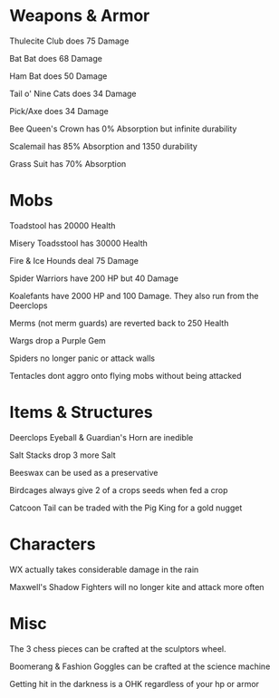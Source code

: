 # Weapons & Armor
Thulecite Club does 75 Damage

Bat Bat does 68 Damage

Ham Bat does 50 Damage

Tail o' Nine Cats does 34 Damage

Pick/Axe does 34 Damage


Bee Queen's Crown has 0% Absorption but infinite durability

Scalemail has 85% Absorption and 1350 durability

Grass Suit has 70% Absorption

# Mobs
Toadstool has 20000 Health

Misery Toadsstool has 30000 Health

Fire & Ice Hounds deal 75 Damage

Spider Warriors have 200 HP but 40 Damage

Koalefants have 2000 HP and 100 Damage. They also run from the Deerclops

Merms (not merm guards) are reverted back to 250 Health

Wargs drop a Purple Gem

Spiders no longer panic or attack walls

Tentacles dont aggro onto flying mobs without being attacked

# Items & Structures

Deerclops Eyeball & Guardian's Horn are inedible

Salt Stacks drop 3 more Salt

Beeswax can be used as a preservative

Birdcages always give 2 of a crops seeds when fed a crop

Catcoon Tail can be traded with the Pig King for a gold nugget

# Characters
WX actually takes considerable damage in the rain

Maxwell's Shadow Fighters will no longer kite and attack more often

# Misc
The 3 chess pieces can be crafted at the sculptors wheel.

Boomerang & Fashion Goggles can be crafted at the science machine

Getting hit in the darkness is a OHK regardless of your hp or armor
